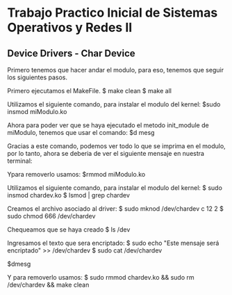 # Trabajo Practico Inicial de Sistemas Operativos y Redes II
## Device Drivers - Char Device

Primero tenemos que hacer andar el modulo, para eso, tenemos que seguir los siguientes pasos.

Primero ejecutamos el MakeFile.
$ make clean
$ make all

Utilizamos el siguiente comando, para instalar el modulo del kernel:
$sudo insmod miModulo.ko

Ahora para poder ver que se haya ejecutado el metodo init_module de miModulo, tenemos que usar el comando:
$d mesg

Gracias a este comando, podemos ver todo lo que se imprima en el modulo, por lo tanto, ahora se deberia de ver el siguiente mensaje en nuestra terminal:



Ypara removerlo usamos:
$rmmod miModulo.ko











Utilizamos el siguiente comando, para instalar el modulo del kernel:
$ sudo insmod chardev.ko
$ lsmod | grep chardev

Creamos el archivo asociado al driver:
$ sudo mknod /dev/chardev c 12 2
$ sudo chmod 666 /dev/chardev

Chequeamos que se haya creado 
$ ls /dev

Ingresamos el texto que sera encriptado:
$ sudo echo "Este mensaje será encriptado" >> /dev/chardev
$ sudo cat /dev/chardev

$dmesg


Y para removerlo usamos:
$ sudo rmmod chardev.ko && sudo rm /dev/chardev && make clean
